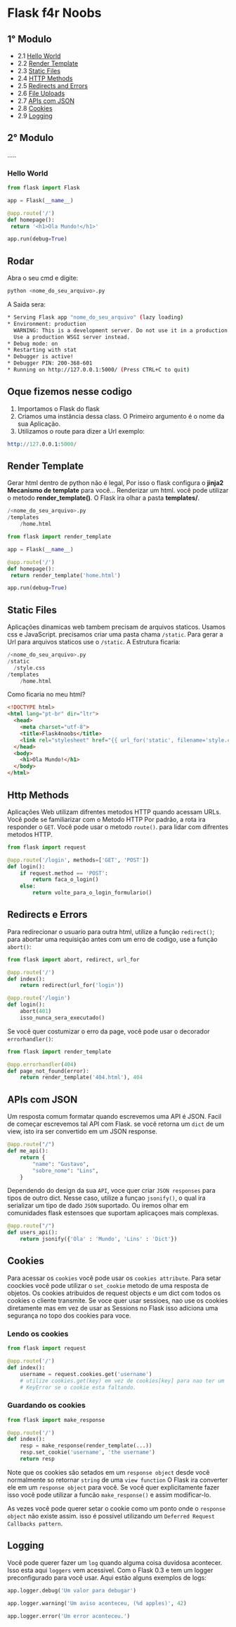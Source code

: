 # Flask f4r Noobs

## 1° Modulo

- 2.1 [Hello World](#hello-world)
- 2.2 [Render Template](#render-template)
- 2.3 [Static Files](#static-files)
- 2.4 [HTTP Methods](#http-methods)
- 2.5 [Redirects and Errors](#redirects-and-errors)
- 2.6 [File Uploads](#file-uploads)
- 2.7 [APIs com JSON](#APIs-com-JSON)
- 2.8 [Cookies](#Cookies)
- 2.9 [Logging](#Logging)

## 2° Modulo

.....

### Hello World

```py
from flask import Flask

app = Flask(__name__)

@app.route('/')
def homepage():
 return '<h1>Ola Mundo!</h1>'

app.run(debug=True)
```

## Rodar

Abra o seu cmd e digite:

```sh
python <nome_do_seu_arquivo>.py
```

A Saida sera:

```sh
* Serving Flask app "nome_do_seu_arquivo" (lazy loading)
* Environment: production
  WARNING: This is a development server. Do not use it in a production deployment.
  Use a production WSGI server instead.
* Debug mode: on
* Restarting with stat
* Debugger is active!
* Debugger PIN: 200-368-601
* Running on http://127.0.0.1:5000/ (Press CTRL+C to quit)
```

## Oque fizemos nesse codigo

1. Importamos o Flask do flask
2. Criamos uma instância dessa class. O Primeiro argumento é o nome da sua Aplicação.
3. Utilizamos o route para dizer a Url exemplo:

```s
http://127.0.0.1:5000/
```

## Render Template

Gerar html dentro de python não é legal, Por isso o flask configura o **jinja2 Mecanismo de template** para você...
Renderizar um html. você pode utilizar o metodo **render_template()**.
O Flask ira olhar a pasta **templates/**.

```s
/<nome_do_seu_arquivo>.py
/templates
    /home.html
```

```py
from flask import render_template

app = Flask(__name__)

@app.route('/')
def homepage():
 return render_template('home.html')

app.run(debug=True)
```

## Static Files

Aplicações dinamicas web tambem precisam de arquivos staticos. Usamos css e JavaScript. precisamos criar uma pasta chama ``/static``.
Para gerar a Url para arquivos staticos use o ``/static``.
A Estrutura ficaria:

```s
/<nome_do_seu_arquivo>.py
/static
  /style.css
/templates
    /home.html
```

Como ficaria no meu html?

```html
<!DOCTYPE html>
<html lang="pt-br" dir="ltr">
  <head>
    <meta charset="utf-8">
    <title>Flask4noobs</title>
    <link rel="stylesheet" href="{{ url_for('static', filename='style.css')}}">
  </head>
  <body>
    <h1>Ola Mundo!</h1>
  </body>
</html>
```

## Http Methods

Aplicações Web utilizam difrentes metodos HTTP quando acessam URLs. Você pode se familiarizar com o Metodo HTTP Por padrão, a rota ira responder o ``GET``. Você pode usar o metodo ``route()``. para lidar com difrentes metodos HTTP.

```py
from flask import request

@app.route('/login', methods=['GET', 'POST'])
def login():
    if request.method == 'POST':
        return faca_o_login()
    else:
        return volte_para_o_login_formulario()
```

## Redirects e Errors

Para redirecionar o usuario para outra html, utilize a função ``redirect()``; para abortar uma requisição antes com um erro de codigo, use a função ``abort()``:

```py
from flask import abort, redirect, url_for

@app.route('/')
def index():
    return redirect(url_for('login'))

@app.route('/login')
def login():
    abort(401)
    isso_nunca_sera_executado()
```

Se você quer costumizar o erro da page, você pode usar o decorador ``errorhandler()``:

```py
from flask import render_template

@app.errorhandler(404)
def page_not_found(error):
    return render_template('404.html'), 404
```

## APIs com JSON

Um resposta comum formatar quando escrevemos uma API é JSON. Facil de começar escrevemos tal API com Flask. se você retorna um ``dict`` de um view, isto ira ser convertido em um JSON response.

```py
@app.route("/")
def me_api():
    return {
        "name": "Gustavo",
        "sobre_nome": "Lins",
    }
```

Dependendo do design da sua ``API``, voce quer criar ``JSON responses`` para tipos de outro dict. Nesse caso, utilize a funçao ``jsonify()``, o qual ira serializar um tipo de dado ``JSON`` suportado. Ou iremos olhar em comunidades flask estensoes que suportam aplicaçoes mais complexas.

```py
@app.route("/")
def users_api():
    return jsonify({'Ola' : 'Mundo', 'Lins' : 'Dict'})
```

## Cookies

Para acessar os ``cookies`` você pode usar os ``cookies attribute``. Para setar coockies você pode utilizar o ``set_cookie`` metodo de uma resposta de objetos. Os cookies atribuidos de request objects e um dict com todos os cookies o cliente transmite. Se voce quer usar sessioes, nao use os cookies diretamente mas em vez de usar as Sessions no Flask isso adiciona uma segurança no topo dos cookies para voce.

### Lendo os cookies

```py
from flask import request

@app.route('/')
def index():
    username = request.cookies.get('username')
    # utilize cookies.get(key) em vez de cookies[key] para nao ter um
    # KeyError se o cookie esta faltando.
```

### Guardando os cookies

```py
from flask import make_response

@app.route('/')
def index():
    resp = make_response(render_template(...))
    resp.set_cookie('username', 'the username')
    return resp
```

Note que os cookies são setados em um ``response object`` desde você normalmente so retornar ``string`` de uma ``view function`` O Flask ira converter ele em um ``response object`` para você. Se você quer explicitamente fazer isso você pode utilizar a funcão ``make_response()`` e assim modificar-lo.

As vezes você pode querer setar o cookie como um ponto onde o ``response object`` não existe assim. isso é possivel utilizando um ``Deferred Request Callbacks pattern``.

## Logging

Você pode querer fazer um ``log`` quando alguma coisa duvidosa acontecer. Isso esta aqui ``loggers`` vem acessivel. Com o Flask 0.3 e tem um logger preconfigurado para você usar.
Aqui estão alguns exemplos de logs:

```py
app.logger.debug('Um valor para debugar')
```

```py
app.logger.warning('Um aviso aconteceu, (%d apples)', 42)
```

```py
app.logger.error('Um error aconteceu.')
```
